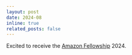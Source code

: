 ```yaml
---
layout: post  
date: 2024-08  
inline: true  
related_posts: false  
---
```


Excited to receive the [Amazon Fellowship](https://www.sciencehub.ucla.edu/2024-amazon-fellows/) 2024.
